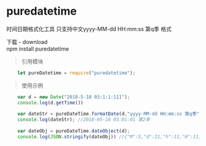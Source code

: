 # puredatetime
时间日期格式化工具 
只支持中文yyyy-MM-dd HH:mm:ss 第q季 格式

下载 - download<br>
	npm install puredatetime

>引用模块
```javascript
	let pureDatetime = require("puredatetime");
```

>使用示例
```javascript
    var d = new Date("2018-5-18 03:1:1:111");
    console.log(d.getTime())
    
    var dateStr = pureDateTime.formatDate(d,"yyyy-MM-dd HH:mm:ss 第q季"); //24小时，所有是H
    console.log(dateStr); //2018-05-18 03:01:01 第2季
    
    var dateObj = pureDateTime.dateObject(d);
    console.log(JSON.stringify(dateObj)) //{"M":5,"d":21,"h":11,"H":11,"m":54,"s":6,"q":2}

    

```
